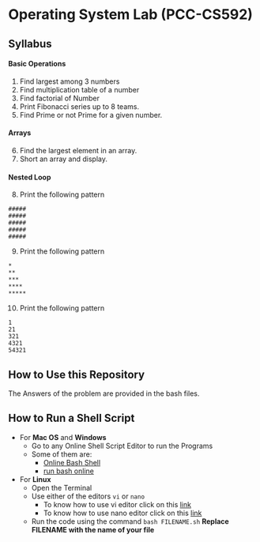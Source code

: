 # Operating System Lab (PCC-CS592)
## Syllabus
#### Basic Operations
1. Find largest among 3 numbers
2. Find multiplication table of a number
3. Find factorial of Number
4. Print Fibonacci series up to 8 teams.
5. Find Prime or not Prime for a given number.
#### Arrays
6. Find the largest element in an array.
7. Short an array and display.
#### Nested Loop
8. Print the following pattern
```
#####
#####
#####
#####
#####
```
9. Print the following pattern
```
*
**
***
****
*****
```
10. Print the following pattern
```
1
21
321
4321
54321
```
## How to Use this Repository
The Answers of the problem are provided in the bash files.
## How to Run a Shell Script
- For __Mac OS__ and __Windows__
  - Go to any Online Shell Script Editor to run the Programs
  - Some of them are:
    - [Online Bash Shell](https://www.onlinegdb.com/online_bash_shell)
    - [run bash online](https://rextester.com/l/bash_online_compiler)
- For __Linux__
  - Open the Terminal
  - Use either of the editors ``` vi ``` or ``` nano ```
    - To know how to use vi editor click on this [link](https://github.com/abirbhattacharya82/Shell-Program-Collections/blob/main/About/vi_tutorial.md)
    - To know how to use nano editor click on this [link](https://github.com/abirbhattacharya82/Shell-Program-Collections/blob/main/About/nano_tutorial.md)
  - Run the code using the command ``` bash FILENAME.sh ``` __Replace FILENAME with the name of your file__
